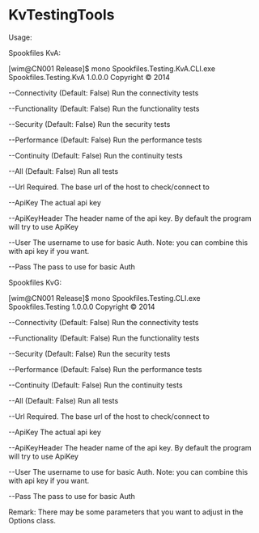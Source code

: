 KvTestingTools
==============

Usage:

Spookfiles KvA:

[wim@CN001 Release]$ mono Spookfiles.Testing.KvA.CLI.exe
Spookfiles.Testing.KvA 1.0.0.0
Copyright ©  2014

  --Connectivity     (Default: False) Run the connectivity tests

  --Functionality    (Default: False) Run the functionality tests

  --Security         (Default: False) Run the security tests

  --Performance      (Default: False) Run the performance tests

  --Continuity       (Default: False) Run the continuity tests

  --All              (Default: False) Run all tests

  --Url              Required. The base url of the host to check/connect to

  --ApiKey           The actual api key

  --ApiKeyHeader     The header name of the api key. By default the program 
                     will try to use ApiKey

  --User             The username to use for basic Auth. Note: you can combine 
                     this with api key if you want.

  --Pass             The pass to use for basic Auth




Spookfiles KvG:

[wim@CN001 Release]$ mono Spookfiles.Testing.CLI.exe
Spookfiles.Testing 1.0.0.0
Copyright ©  2014

  --Connectivity     (Default: False) Run the connectivity tests

  --Functionality    (Default: False) Run the functionality tests

  --Security         (Default: False) Run the security tests

  --Performance      (Default: False) Run the performance tests

  --Continuity       (Default: False) Run the continuity tests

  --All              (Default: False) Run all tests

  --Url              Required. The base url of the host to check/connect to

  --ApiKey           The actual api key

  --ApiKeyHeader     The header name of the api key. By default the program 
                     will try to use ApiKey

  --User             The username to use for basic Auth. Note: you can combine 
                     this with api key if you want.

  --Pass             The pass to use for basic Auth



Remark: There may be some parameters that you want to adjust in the Options class. 


